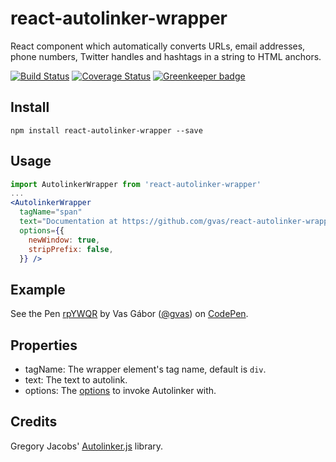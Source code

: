 # react-autolinker-wrapper

React component which automatically converts URLs, email addresses, phone numbers, Twitter handles and hashtags in a string to HTML anchors.

[![Build Status](https://travis-ci.org/gvas/react-autolinker-wrapper.svg?branch=master)](https://travis-ci.org/gvas/react-autolinker-wrapper)
[![Coverage Status](https://coveralls.io/repos/github/gvas/react-autolinker-wrapper/badge.svg?branch=master)](https://coveralls.io/github/gvas/react-autolinker-wrapper?branch=master)
[![Greenkeeper badge](https://badges.greenkeeper.io/gvas/react-autolinker-wrapper.svg)](https://greenkeeper.io/)

## Install

```
npm install react-autolinker-wrapper --save
```

## Usage

```jsx
import AutolinkerWrapper from 'react-autolinker-wrapper'
...
<AutolinkerWrapper
  tagName="span"
  text="Documentation at https://github.com/gvas/react-autolinker-wrapper"
  options={{
    newWindow: true,
    stripPrefix: false,
  }} />
```

## Example

<p data-height="265" data-theme-id="0" data-slug-hash="rpYWQR" data-default-tab="js,result" data-user="gvas" data-embed-version="2" data-pen-title="rpYWQR" data-preview="true" class="codepen">See the Pen <a href="https://codepen.io/gvas/pen/rpYWQR/">rpYWQR</a> by Vas Gábor (<a href="https://codepen.io/gvas">@gvas</a>) on <a href="https://codepen.io">CodePen</a>.</p>
<script async src="https://production-assets.codepen.io/assets/embed/ei.js"></script>

## Properties

* tagName: The wrapper element's tag name, default is `div`.
* text: The text to autolink.
* options: The [options](https://github.com/gregjacobs/Autolinker.js#options) to invoke Autolinker with.

## Credits

Gregory Jacobs' [Autolinker.js](https://github.com/gregjacobs/Autolinker.js) library.